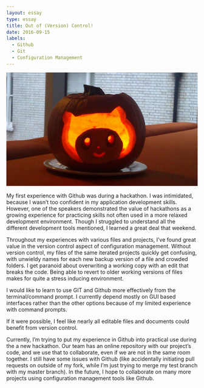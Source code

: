 ```yaml
---
layout: essay
type: essay
title: Out of (Version) Control!
date: 2016-09-15
labels:
  - Github
  - Git
  - Configuration Management
---
```


<img class="ui medium right floated rounded image" src="../images/octocat.jpg">

My first experience with Github was during a hackathon. I was intimidated, because I wasn’t too confident in my application development skills. However, one of the speakers demonstrated the value of hackathons as a growing experience for practicing skills not often used in a more relaxed development environment. Though I struggled to understand all the different development tools mentioned, I learned a great deal that weekend.

Throughout my experiences with various files and projects, I’ve found great value in the version control aspect of configuration management. Without version control, my files of the same iterated projects quickly get confusing, with unwieldy names for each new backup version of a file and crowded folders. I get paranoid about overwriting a working copy with an edit that breaks the code. Being able to revert to older working versions of files makes for quite a stress inducing environment.

I would like to learn to use GIT and Github more effectively from the terminal/command prompt. I currently depend mostly on GUI based interfaces rather than the other options because of my limited experience with command prompts.

If it were possible, I feel like nearly all editable files and documents could benefit from version control.

Currently, I’m trying to put my experience in Github into practical use during the a new hackathon. Our team has an online repository with our project’s code, and we use that to collaborate, even if we are not in the same room together. I still have some issues with Github (like accidentally initiating pull requests on outside of my fork, while I’m just trying to merge my test branch with my master branch). In the future, I hope to collaborate on many more projects using configuration management tools like Github.
